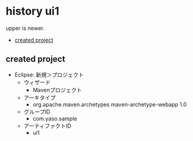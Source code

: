 <!-- omit in toc -->
# history ui1

upper is newer.

- [created project](#created-project)

## created project

- Eclipse: 新規＞プロジェクト
  - ウィザード
    - Mavenプロジェクト
  - アーキタイプ
    - org.apache.maven.archetypes maven-archetype-webapp 1.0
  - グループID
    - com.yaso.sample
  - アーティファクトID
    - ui1
